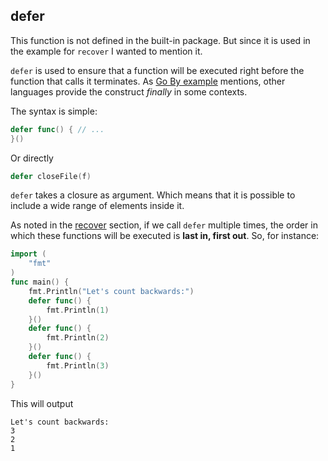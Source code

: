 ## defer

This function is not defined in the built-in package. But since it is used in
the example for `recover` I wanted to mention it.

`defer` is used to ensure that a function will be executed right before the 
function that calls it terminates. As [Go By example](https://gobyexample.com/defer)
mentions, other languages provide the construct _finally_ in some contexts.

The syntax is simple:
```go
defer func() { // ... 
}()
```

Or directly

```go
defer closeFile(f)
```

`defer` takes a closure as argument. Which means that it is possible to include a wide
range of elements inside it.

As noted in the [recover](./built-in-recover.md) section, if we call `defer` multiple times, the order in which
these functions will be executed is **last in, first out**. So, for instance:

```go
import (
    "fmt"
)
func main() {
    fmt.Println("Let's count backwards:")
    defer func() {
        fmt.Println(1)
    }()
    defer func() {
        fmt.Println(2)
    }()
    defer func() {
        fmt.Println(3)
    }()
}
```
This will output

```
Let's count backwards:
3
2
1
```
